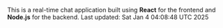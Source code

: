 This is a real-time chat application built using **React** for the frontend and **Node.js** for the backend.
Last updated: Sat Jan  4 04:08:48 UTC 2025
